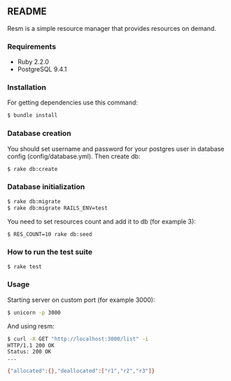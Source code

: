 ## README
Resm is a simple resource manager that provides resources on demand.

### Requirements
* Ruby  2.2.0
* PostgreSQL 9.4.1

### Installation
For getting dependencies use this command:
```sh
$ bundle install
```
### Database creation
You should set username and password for your postgres user in database config (config/database.yml). Then create db:
```sh
$ rake db:create
```
### Database initialization
```sh
$ rake db:migrate
$ rake db:migrate RAILS_ENV=test
```
You need to set resources count and add it to db (for example 3):
```sh
$ RES_COUNT=10 rake db:seed
```
### How to run the test suite
```sh
$ rake test
```
### Usage
Starting server on custom port (for example 3000):
```sh
$ unicorn -p 3000
```
And using resm:
```sh
$ curl -X GET "http://localhost:3000/list" -i
HTTP/1.1 200 OK
Status: 200 OK
...

{"allocated":{},"deallocated":["r1","r2","r3"]}
```
